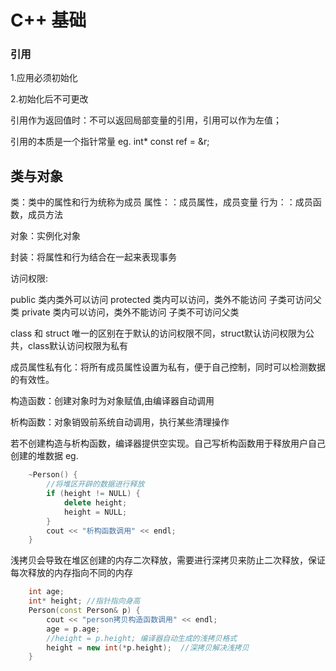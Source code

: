 # C++ 基础

### 引用

1.应用必须初始化

2.初始化后不可更改

引用作为返回值时：不可以返回局部变量的引用，引用可以作为左值；

引用的本质是一个指针常量 eg. int* const ref  = &r;

## 类与对象

类：类中的属性和行为统称为成员
       属性：：成员属性，成员变量
       行为：：成员函数，成员方法

对象：实例化对象

封装：将属性和行为结合在一起来表现事务

访问权限:

public  类内类外可以访问
protected 类内可以访问，类外不能访问 子类可访问父类
private    类内可以访问，类外不能访问 子类不可访问父类

class 和 struct 唯一的区别在于默认的访问权限不同，struct默认访问权限为公共，class默认访问权限为私有

成员属性私有化：将所有成员属性设置为私有，便于自己控制，同时可以检测数据的有效性。

构造函数：创建对象时为对象赋值,由编译器自动调用

析构函数：对象销毁前系统自动调用，执行某些清理操作

若不创建构造与析构函数，编译器提供空实现。自己写析构函数用于释放用户自己创建的堆数据 eg.    

```c++ 
	~Person() {
		//将堆区开辟的数据进行释放
		if (height != NULL) {
			delete height;
			height = NULL;
		}
		cout << "析构函数调用" << endl;
	}
```

浅拷贝会导致在堆区创建的内存二次释放，需要进行深拷贝来防止二次释放，保证每次释放的内存指向不同的内存

```c++
	int age;
	int* height; //指针指向身高
	Person(const Person& p) {
		cout << "person拷贝构造函数调用" << endl;
		age = p.age;
		//height = p.height; 编译器自动生成的浅拷贝格式
		height = new int(*p.height);  //深拷贝解决浅拷贝
	}
```
